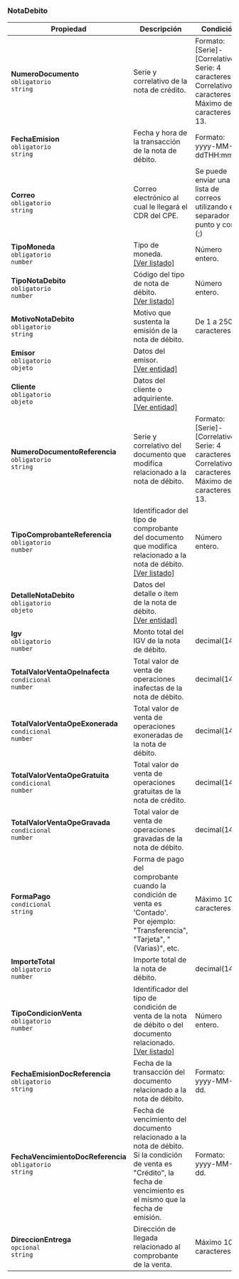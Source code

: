 ### NotaDebito

| **Propiedad** | **Descripción** | **Condición** |
| --- | --- | --- |
| **NumeroDocumento**  <br>`obligatorio`  <br>`string` | Serie y correlativo de la nota de crédito. | Formato: \[Serie\]-\[Correlativo\]  <br>Serie: 4 caracteres.  <br>Correlativo: 8 caracteres.  <br>Máximo de caracteres: 13. |
| **FechaEmision**  <br>`obligatorio`  <br>`string` | Fecha y hora de la transacción de la nota de débito. | Formato: yyyy-MM-ddTHH:mm:ss |
| **Correo**  <br>`obligatorio`  <br>`string` | Correo electrónico al cual le llegará el CDR del CPE. | Se puede enviar una lista de correos utilizando el separador punto y coma (;) |
| **TipoMoneda**  <br>`obligatorio`  <br>`number` | Tipo de moneda.  <br>[[Ver listado]](../Listado/TipoMoneda.md) | Número entero. |
| **TipoNotaDebito**  <br>`obligatorio`  <br>`number` | Código del tipo de nota de débito.  <br>[[Ver listado]](../Listado/TipoNotaDebito.md) | Número entero. |
| **MotivoNotaDebito**  <br>`obligatorio`  <br>`string` | Motivo que sustenta la emisión de la nota de débito. | De 1 a 250 caracteres. |
| **Emisor**  <br>`obligatorio`  <br>`objeto` | Datos del emisor.  <br>[[Ver entidad]](../Entidad/Emisor.md) |  |
| **Cliente**  <br>`obligatorio`  <br>`objeto` | Datos del cliente o adquiriente.  <br>[[Ver entidad]](../Entidad/Cliente.md) |  |
| **NumeroDocumentoReferencia**  <br>`obligatorio`  <br>`string` | Serie y correlativo del documento que modifica relacionado a la nota de débito. | Formato: \[Serie\]-\[Correlativo\]  <br>Serie: 4 caracteres.  <br>Correlativo: 8 caracteres.  <br>Máximo de caracteres: 13. |
| **TipoComprobanteReferencia**  <br>`obligatorio`  <br>`number` | Identificador del tipo de comprobante del documento que modifica relacionado a la nota de débito.  <br>[[Ver listado]](../Listado/TipoComprobante.md) | Número entero. |
| **DetalleNotaDebito**  <br>`obligatorio`  <br>`objeto` | Datos del detalle o ítem de la nota de débito.  <br>[[Ver entidad]](../EntidadNotaDebito/NotaDebitoDetalle.md) |  |
| **Igv**  <br>`obligatorio`  <br>`number` | Monto total del IGV de la nota de débito. | decimal(14,2) |
| **TotalValorVentaOpeInafecta**  <br>`condicional`  <br>`number` | Total valor de venta de operaciones inafectas de la nota de débito. | decimal(14,2) |
| **TotalValorVentaOpeExonerada**  <br>`condicional`  <br>`number` | Total valor de venta de operaciones exoneradas de la nota de débito. | decimal(14,2) |
| **TotalValorVentaOpeGratuita**  <br>`condicional`  <br>`number` | Total valor de venta de operaciones gratuitas de la nota de crédito. | decimal(14,2) |
| **TotalValorVentaOpeGravada**  <br>`condicional`  <br>`number` | Total valor de venta de operaciones gravadas de la nota de débito. | decimal(14,2) |
| **FormaPago**  <br>`condicional`  <br>`string` | Forma de pago del comprobante cuando la condición de venta es 'Contado'.  <br>Por ejemplo: "Transferencia", "Tarjeta", "(Varias)", etc. | Máximo 100 caracteres. |
| **ImporteTotal**  <br>`obligatorio`  <br>`number` | Importe total de la nota de débito. | decimal(14,2) |
| **TipoCondicionVenta**  <br>`obligatorio`  <br>`number` | Identificador del tipo de condición de venta de la nota de débito o del documento relacionado.  <br>[[Ver listado]](../Listado/TipoCondicionVenta.md) | Número entero. |
| **FechaEmisionDocReferencia**  <br>`obligatorio`  <br>`string` | Fecha de la transacción del documento relacionado a la nota de débito. | Formato: yyyy-MM-dd. |
| **FechaVencimientoDocReferencia**  <br>`obligatorio`  <br>`string` | Fecha de vencimiento del documento relacionado a la nota de débito.  <br>Si la condición de venta es "Crédito", la fecha de vencimiento es el mismo que la fecha de emisión. | Formato: yyyy-MM-dd. |
| **DireccionEntrega**  <br>`opcional`  <br>`string` | Dirección de llegada relacionado al comprobante de la venta. | Máximo 100 caracteres. |